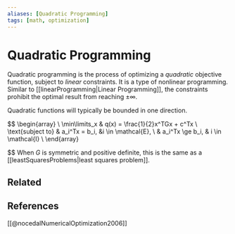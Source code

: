 ```yaml
---
aliases: [Quadratic Programming]
tags: [math, optimization]
---
```

# Quadratic Programming

Quadratic programming is the process of optimizing a *quadratic* objective function, subject to *linear* constraints. It is a type of nonlinear programming.  Similar to [[linearProgramming|Linear Programming]], the constraints prohibit the optimal result from reaching $\pm\infty$. 

Quadratic functions will typically be bounded in one direction.
 
$$
\begin{array} \\
    \min\limits_x & q(x) = \frac{1}{2}x^TGx + c^Tx \\
    \text{subject to} & a_i^Tx = b_i, &i \in \mathcal{E}, \\
    & a_i^Tx \ge b_i, & i \in \mathcal{I} \\
\end{array}

$$
When $G$ is symmetric and positive definite, this is the same as a [[leastSquaresProblems|least squares problem]].

## Related

## References
[[@nocedalNumericalOptimization2006]]
